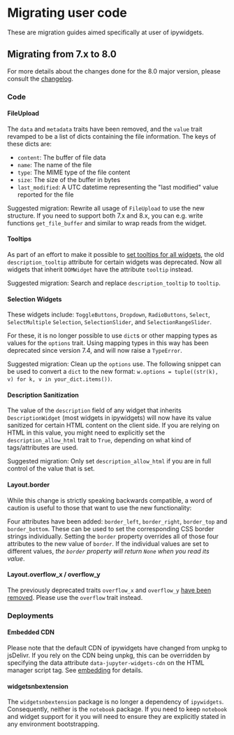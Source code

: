Migrating user code
===================

These are migration guides aimed specifically at user of ipywidgets.

Migrating from 7.x to 8.0
-------------------------

For more details about the changes done for the 8.0 major version, please consult the
[changelog](./changelog).

### Code

#### FileUpload

The `data` and `metadata` traits have been removed, and the `value` trait revamped to
be a list of dicts containing the file information. The keys of these dicts are:

- `content`: The buffer of file data
- `name`: The name of the file
- `type`: The MIME type of the file content
- `size`: The size of the buffer in bytes
- `last_modified`: A UTC datetime representing the "last modified" value reported for the file

Suggested migration: Rewrite all usage of `FileUpload` to use the new structure.
If you need to support both 7.x and 8.x, you can e.g. write functions `get_file_buffer` and similar
to wrap reads from the widget.

#### Tooltips

As part of an effort to make it possible to
[set tooltips for all widgets](https://github.com/jupyter-widgets/ipywidgets/pull/2680),
the old `description_tooltip` attribute for certain widgets was deprecated. Now all widgets
that inherit `DOMWidget` have the attribute `tooltip` instead.

Suggested migration: Search and replace `description_tooltip` to `tooltip`.

#### Selection Widgets

These widgets include: `ToggleButtons`, `Dropdown`, `RadioButtons`, `Select`, `SelectMultiple` `Selection`, `SelectionSlider`, and `SelectionRangeSlider`.

For these, it is no longer possible to use `dict`s or other mapping types as values for the
`options` trait. Using mapping types in this way has been deprecated since version 7.4, and
will now raise a `TypeError`.

Suggested migration: Clean up the `options` use. The following snippet can be used to convert
a `dict` to the new format: `w.options = tuple((str(k), v) for k, v in your_dict.items())`.

#### Description Sanitization

The value of the `description` field of any widget that inherits `DescriptionWidget`
(most widgets in ipywidgets) will now have its value sanitized for certain HTML content
on the client side. If you are relying on HTML in this value, you might need to explicitly
set the `description_allow_html` trait to `True`, depending on what kind of tags/attributes
are used.

Suggested migration: Only set `description_allow_html` if you are in full control of the
value that is set.

#### Layout.border

While this change is strictly speaking backwards compatible, a word of caution is useful to
those that want to use the new functionality:

Four attributes have been added: `border_left`, `border_right`, `border_top` and `border_bottom`.
These can be used to set the corresponding CSS border strings individually. Setting the
`border` property overrides all of those four attributes to the new value of `border`. If
the individual values are set to different values, *the `border` property will return `None`
when you read its value*.

#### Layout.overflow_x / overflow_y

The previously deprecated traits `overflow_x` and `overflow_y`
[have been removed](https://github.com/jupyter-widgets/ipywidgets/pull/2688). Please
use the `overflow` trait instead.

### Deployments

#### Embedded CDN

Please note that the default CDN of ipywidgets have changed from unpkg to jsDelivr. If
you rely on the CDN being unpkg, this can be overridden by specifying the data
attribute `data-jupyter-widgets-cdn` on the HTML manager script tag. See
[embedding](./embedding) for details.

#### widgetsnbextension

The `widgetsnbextension` package is no longer a dependency of `ipywidgets`. Consequently,
neither is the `notebook` package. If you need to keep `notebook` and widget support for it
you will need to ensure they are explicitly stated in any environment bootstrapping.
